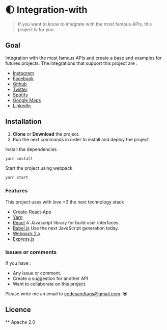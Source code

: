 # 🌓 Integration-with 

> If you want to know to integrate with the most famous APIs, this project is for you.

## Goal

Integration with the most famous APIs and create a base and examples for futures projects. The integrations that support this project are :
 * [Instagram](https://www.instagram.com/developer/)
 * [Facebook](https://developers.facebook.com/)
 * [Github](https://developer.github.com/v3/) 
 * [Twitter](https://dev.twitter.com/)
 * [Spotify](https://developer.spotify.com/web-api/)
 * [Google Maps](https://developers.google.com/maps/?hl=es-419)
 * [LinkedIn](https://developer.linkedin.com/#)
 

## Installation

1. **Clone** or **Download** the project.
2. Run the next commands in order to install and deploy the project

Install the dependencies
```sh
yarn install
```

Start the project using webpack
```sh
yarn start
```

### Features

This project uses with love <3 the next technology stack

* [Create-React-App](https://github.com/facebookincubator/create-react-app)
* [Yarn](https://yarnpkg.com/lang/en/)
* [React](https://facebook.github.io/react/) A Javascript library for build user interfaces.
* [Babel.js](https://babeljs.io/) Use the next JavaScript generation today.
* [Webpack 2.x](https://webpack.js.org/)  
* [Express.js](http://expressjs.com/)

### Issues or comments

If you have :
* Any issue or comment.
* Create a suggestion for another API
* Want to collaborate on this project.
 
Please write me an email to codesandtags@gmail.com. 😎

## Licence
**
Apache 2.0
